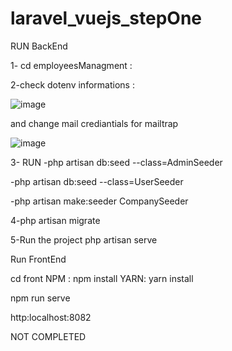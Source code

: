 # laravel_vuejs_stepOne

RUN BackEnd


1- cd employeesManagment : 


2-check dotenv informations : 



![image](https://user-images.githubusercontent.com/56792446/212680323-02d301fb-80ba-4789-a8df-b786966fc568.png)

and change mail crediantials for mailtrap


![image](https://user-images.githubusercontent.com/56792446/212680690-04a69361-356e-4cff-8072-a104fd80278f.png)
 
3- RUN 
  -php artisan db:seed --class=AdminSeeder


  -php artisan db:seed --class=UserSeeder


  -php artisan make:seeder CompanySeeder

4-php artisan migrate


5-Run the project 
  php artisan serve


Run FrontEnd 

cd front
NPM : npm install
YARN: yarn install

npm run serve

http:localhost:8082

NOT COMPLETED
